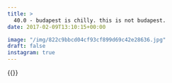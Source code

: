 ```yaml
---
title: >
  40.0 - budapest is chilly. this is not budapest.
date: 2017-02-09T13:10:15+00:00

image: "/img/822c9bbcd04cf93cf899d69c42e28636.jpg"
draft: false
instagram: true
---
```


{{<photo src="/img/822c9bbcd04cf93cf899d69c42e28636.jpg">}}
